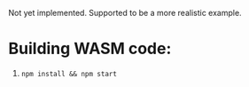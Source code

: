Not yet implemented. Supported to be a more realistic example.

# Building WASM code:
1. `npm install && npm start`